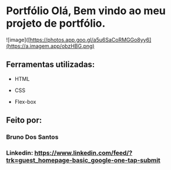 
# Portfólio Olá, Bem vindo ao meu projeto de portfólio.

![image]([https://photos.app.goo.gl/a5u6SaCoRMGGo8yy6](https://a.imagem.app/obzHBG.png)

## Ferramentas utilizadas:

* HTML

* CSS

* Flex-box

## Feito por:

### Bruno Dos Santos

### Linkedin: https://www.linkedin.com/feed/?trk=guest_homepage-basic_google-one-tap-submit
